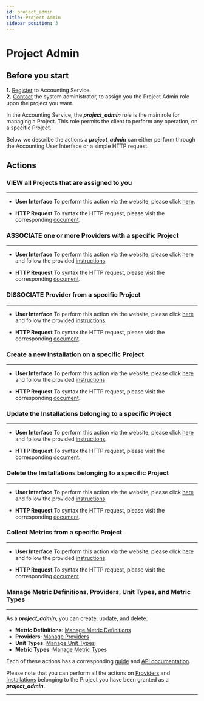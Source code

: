 ```yaml
---
id: project_admin
title: Project Admin
sidebar_position: 3
---
```


# Project Admin

## Before you start

**1.** [Register](/docs/guides/register.md) to Accounting Service.  
**2.** [Contact](/docs/authorization/assigning_roles.md) the system
administrator, to assign you the Project Admin role upon the project
you want.

In the Accounting Service, the **_project_admin_** role is the main role
for managing a Project. This role permits the client to perform any operation,
on a specific Project.

Below we describe the actions a **_project_admin_** can either perform through
the Accounting User Interface or a simple HTTP request.

## Actions

### VIEW all Projects that are assigned to you

---

- **User Interface**
  To perform this action via the website, please click [here](https://accounting.eosc-portal.eu/projects).

- **HTTP Request**
  To syntax the HTTP request, please visit the corresponding [document](https://argoeu.github.io/argo-accounting/docs/api/project#get---fetch-all-projects).

### ASSOCIATE one or more Providers with a specific Project

---

- **User Interface**
  To perform this action via the website, please click [here](https://accounting.eosc-portal.eu/projects)
and follow the provided [instructions](https://argoeu.github.io/argo-accounting/docs/guides/ui_actions/project#associate-providers-with-a-specific-project).

- **HTTP Request**
  To syntax the HTTP request, please visit the corresponding [document](https://argoeu.github.io/argo-accounting/docs/api/project#post---associate-providers-with-a-specific-project).

### DISSOCIATE Provider from a specific Project

---

- **User Interface**
  To perform this action via the website, please click [here](https://accounting.eosc-portal.eu/projects)
and follow the provided [instructions](https://argoeu.github.io/argo-accounting/docs/guides/ui_actions/project/#dissociate-providers-from-a-specific-project).

- **HTTP Request**
  To syntax the HTTP request, please visit the corresponding [document](https://argoeu.github.io/argo-accounting/docs/api/project#post---dissociate-providers-from-a-project).

### Create a new Installation on a specific Project

---

- **User Interface**
  To perform this action via the website, please click [here](https://accounting.eosc-portal.eu/installations)
and follow the provided [instructions](https://argoeu.github.io/argo-accounting/docs/guides/ui_actions/installation#create-a-new-installation).

- **HTTP Request**
  To syntax the HTTP request, please visit the corresponding [document](https://argoeu.github.io/argo-accounting/docs/api/installation#post---create-a-new-installation).

### Update the Installations belonging to a specific Project

---

- **User Interface**
  To perform this action via the website, please click [here](https://accounting.eosc-portal.eu/installations)
and follow the provided [instructions](https://argoeu.github.io/argo-accounting/docs/guides/ui_actions/installation#update-an-existing-installation).

- **HTTP Request**
  To syntax the HTTP request, please visit the corresponding [document](https://argoeu.github.io/argo-accounting/docs/api/installation#patch---update-an-existing-installation).

### Delete the Installations belonging to a specific Project

---

- **User Interface**
  To perform this action via the website, please click [here](https://accounting.eosc-portal.eu/installations)
and follow the provided [instructions](https://argoeu.github.io/argo-accounting/docs/guides/ui_actions/installation#delete-an-existing-installation).

- **HTTP Request**
  To syntax the HTTP request, please visit the corresponding [document](https://argoeu.github.io/argo-accounting/docs/api/installation#delete---delete-an-existing-installation).

### Collect Metrics from a specific Project

---

- **User Interface**
  To perform this action via the website, please click [here](https://accounting.eosc-portal.eu/projects)
and follow the provided [instructions](https://argoeu.github.io/argo-accounting/docs/guides/ui_actions/project#collect-metrics-from-specific-project).

- **HTTP Request**
  To syntax the HTTP request, please visit the corresponding [document](https://argoeu.github.io/argo-accounting/docs/api/collect_metrics#get---collecting-metrics-from-specific-project).

### Manage Metric Definitions, Providers, Unit Types, and Metric Types

---

As a **_project_admin_**, you can create, update, and delete:

- **Metric Definitions**: [Manage Metric Definitions](https://accounting.eosc-portal.eu/metrics-definitions)
- **Providers**: [Manage Providers](https://accounting.eosc-portal.eu/providers)
- **Unit Types**: [Manage Unit Types](https://accounting.eosc-portal.eu/unit-types)
- **Metric Types**: [Manage Metric Types](https://accounting.eosc-portal.eu/metric-types)

Each of these actions has a corresponding [guide](https://argoeu.github.io/argo-accounting/docs/guides/ui_actions/)
and [API documentation](https://argoeu.github.io/argo-accounting/docs/api/).

Please note that you can perform all the actions on [Providers](/docs/guides/provider_admin.md)
and [Installations](/docs/guides/installation_admin.md) belonging to the
Project you have been granted as a **_project_admin_**.

---
